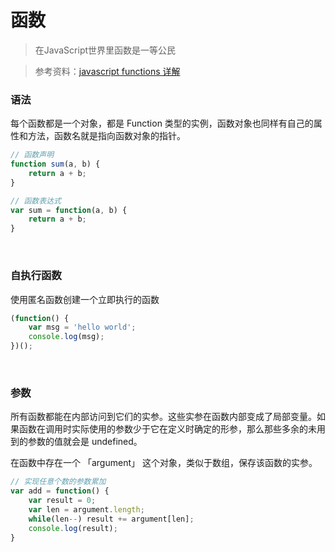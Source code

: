 # 函数

> 在JavaScript世界里函数是一等公民

> 参考资料：[javascript functions 详解](https://juejin.cn/post/6844903922142806023#heading-20)

### 语法

每个函数都是一个对象，都是 Function 类型的实例，函数对象也同样有自己的属性和方法，函数名就是指向函数对象的指针。

```js
// 函数声明
function sum(a, b) {
    return a + b;
}

// 函数表达式
var sum = function(a, b) {
    return a + b;
}
```

<br>

### 自执行函数

使用匿名函数创建一个立即执行的函数

```js
(function() {
    var msg = 'hello world';
    console.log(msg);
})();
```

<br>

### 参数

所有函数都能在内部访问到它们的实参。这些实参在函数内部变成了局部变量。如果函数在调用时实际使用的参数少于它在定义时确定的形参，那么那些多余的未用到的参数的值就会是 undefined。

在函数中存在一个 「argument」 这个对象，类似于数组，保存该函数的实参。

```js
// 实现任意个数的参数累加
var add = function() {
    var result = 0;
    var len = argument.length;
    while(len--) result += argument[len];
    console.log(result);
}
```

